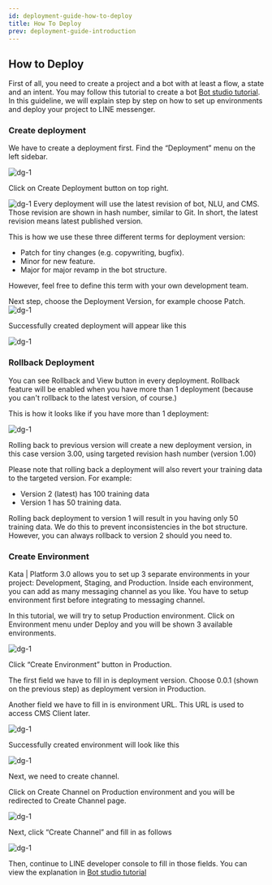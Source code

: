 ```yaml
---
id: deployment-guide-how-to-deploy
title: How To Deploy
prev: deployment-guide-introduction
---
```


## How to Deploy

First of all, you need to create a project and a bot with at least a flow, a state and an intent. You may follow this tutorial to create a bot [Bot studio tutorial](https://temankata.quip.com/xln7AZ62Cno4). In this guideline, we will explain step by step on how to set up environments and deploy your project to LINE messenger.

### Create deployment

We have to create a deployment first. Find the “Deployment” menu on the left sidebar.

![dg-1](./images/dg-1.png)

Click on Create Deployment button on top right.

![dg-1](./images/dg-2.png)
Every deployment will use the latest revision of bot, NLU, and CMS. Those revision are shown in hash number, similar to Git. In short, the latest revision means latest published version.

This is how we use these three different terms for deployment version:

- Patch for tiny changes (e.g. copywriting, bugfix).
- Minor for new feature.
- Major for major revamp in the bot structure.

However, feel free to define this term with your own development team.

Next step, choose the Deployment Version, for example choose Patch.
![dg-1](./images/dg-3.png)

Successfully created deployment will appear like this

![dg-1](./images/dg-4.png)

### Rollback Deployment

You can see Rollback and View button in every deployment. Rollback feature will be enabled when you have more than 1 deployment (because you can't rollback to the latest version, of course.)

This is how it looks like if you have more than 1 deployment:

![dg-1](./images/dg-5.png)

Rolling back to previous version will create a new deployment version, in this case version 3.00, using targeted revision hash number (version 1.00)

Please note that rolling back a deployment will also revert your training data to the targeted version. For example:

- Version 2 (latest) has 100 training data
- Version 1 has 50 training data.

Rolling back deployment to version 1 will result in you having only 50 training data. We do this to prevent inconsistencies in the bot structure. However, you can always rollback to version 2 should you need to.

### Create Environment

Kata | Platform 3.0 allows you to set up 3 separate environments in your project: Development, Staging, and Production. Inside each environment, you can add as many messaging channel as you like. You have to setup environment first before integrating to messaging channel.

In this tutorial, we will try to setup Production environment. Click on Environment menu under Deploy and you will be shown 3 available environments.

![dg-1](./images/dg-6.png)

Click “Create Environment” button in Production.

The first field we have to fill in is deployment version. Choose 0.0.1 (shown on the previous step) as deployment version in Production.

Another field we have to fill in is environment URL. This URL is used to access CMS Client later.

![dg-1](./images/dg-7.png)

Successfully created environment will look like this

![dg-1](./images/dg-8.png)

Next, we need to create channel.

Click on Create Channel on Production environment and you will be redirected to Create Channel page.

![dg-1](./images/dg-9.png)

Next, click “Create Channel” and fill in as follows

![dg-1](./images/dg-10.png)

Then, continue to LINE developer console to fill in those fields. You can view the explanation in [Bot studio tutorial](https://temankata.quip.com/xln7AZ62Cno4)
